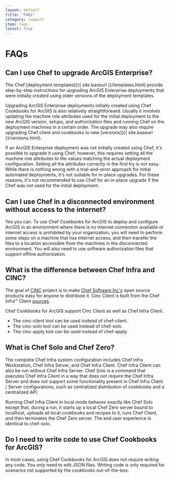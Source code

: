 ```yaml
---
layout: default
title: "FAQs"
category: support
item: faqs
latest: true
---
```


# FAQs

## Can I use Chef to upgrade ArcGIS Enterprise?

The Chef [deployment templates]({{ site.baseurl }}/templates.html) provide step-by-step instructions for upgrading ArcGIS Enterprise deployments that were initially created using older versions of the deployment templates.

Upgrading ArcGIS Enterprise deployments initially created using Chef Cookbooks for ArcGIS is also relatively straightforward. Usually it involves updating the machine role attributes used for the initial deployment to the new ArcGIS version, setups, and authorization files and running Chef on the deployment machines in a certain order. The upgrade may also require upgrading Chef client and cookbooks to new [versions]({{ site.baseurl }}/versions.html).  

If an ArcGIS Enterprise deployment was not initially created using Chef, it's possible to upgrade it using Chef; however, this requires setting all the machine role attributes to the values matching the actual deployment configuration. Setting all the attributes correctly in the first try is not easy. While there is nothing wrong with a trial-and-error approach for initial automated deployments, it's not suitable for in-place upgrades. For these reasons, it's not recommended to use Chef for an in-place upgrade if the Chef was not used for the initial deployment.

## Can I use Chef in a disconnected environment without access to the internet?

Yes you can. To use Chef Cookbooks for ArcGIS to deploy and configure ArcGIS in an environment where there is no internet connection available or internet access is prohibited by your organization, you will need to perform some steps on a machine that has internet access, and then transfer the files to a location accessible from the machines in the disconnected environment. You will also need to use software authorization files that support offline authorization.

## What is the difference between Chef Infra and CINC?

The goal of [CINC](https://cinc.sh/) project is to make [Chef Software Inc's](https://www.chef.io/) open source products easy for anyone to distribute it. Cinc Client is built from the Chef Infra™ Client [sources](https://github.com/chef/chef).

Chef Cookbooks for ArcGIS support Cinc Client as well as Chef Infra Client.

* The cinc-client tool can be used instead of chef-client.
* The cinc-solo tool can be used instead of chef-solo.
* The cinc-apply tool can be used instead of chef-apply.

## What is Chef Solo and Chef Zero?

The complete Chef Infra system configuration includes Chef Infra Workstation, Chef Infra Server, and Chef Infra Client. Chef Infra Client can also be run without Chef Infra Server. Chef Solo is a command that executes Chef Infra Client in a way that does not require the Chef Infra Server and does not support some functionality present in Chef Infra Client / Server configurations, such as centralized distribution of cookbooks and a centralized API.

Running Chef Infra Client in local mode behaves exactly like Chef Solo except that, during a run, it starts up a local Chef Zero server bound to localhost, uploads all local cookbooks and recipes to it, runs Chef Client, and then terminates the Chef Zero server. The end user experience is identical to chef-solo.

## Do I need to write code to use Chef Cookbooks for ArcGIS?  

In most cases, using Chef Cookbooks for ArcGIS does not require writing any code. You only need to edit JSON files. Writing code is only required for scenarios not supported by the cookbooks out-of-the-box.
